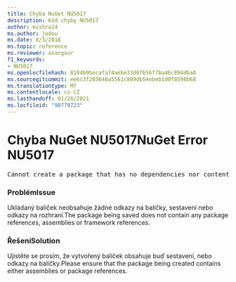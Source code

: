 ```yaml
---
title: Chyba NuGet NU5017
description: Kód chyby NU5017
author: mishra14
ms.author: jodou
ms.date: 8/3/2018
ms.topic: reference
ms.reviewer: anangaur
f1_keywords:
- NU5017
ms.openlocfilehash: 8104b9becafa74aebe33d0fb56f7ba46c894dba8
ms.sourcegitcommit: ee6c3f203648a5561c809db54ebeb1d0f0598b68
ms.translationtype: MT
ms.contentlocale: cs-CZ
ms.lasthandoff: 01/26/2021
ms.locfileid: "98779723"
---
```

# <a name="nuget-error-nu5017"></a><span data-ttu-id="84abd-103">Chyba NuGet NU5017</span><span class="sxs-lookup"><span data-stu-id="84abd-103">NuGet Error NU5017</span></span>
<pre>Cannot create a package that has no dependencies nor content.</pre>

### <a name="issue"></a><span data-ttu-id="84abd-104">Problém</span><span class="sxs-lookup"><span data-stu-id="84abd-104">Issue</span></span>

<span data-ttu-id="84abd-105">Ukládaný balíček neobsahuje žádné odkazy na balíčky, sestavení nebo odkazy na rozhraní.</span><span class="sxs-lookup"><span data-stu-id="84abd-105">The package being saved does not contain any package references, assemblies or framework references.</span></span>


### <a name="solution"></a><span data-ttu-id="84abd-106">Řešení</span><span class="sxs-lookup"><span data-stu-id="84abd-106">Solution</span></span>

<span data-ttu-id="84abd-107">Ujistěte se prosím, že vytvořený balíček obsahuje buď sestavení, nebo odkazy na balíčky.</span><span class="sxs-lookup"><span data-stu-id="84abd-107">Please ensure that the package being created contains either assemblies or package references.</span></span>

